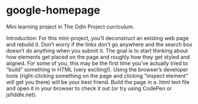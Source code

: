 # google-homepage
Mini learning project in The Odin Project curriculum.

Introduction:
For this mini-project, you’ll deconstruct an existing web page and rebuild it. Don’t worry if the links don’t go anywhere and the search box doesn’t do anything when you submit it. The goal is to start thinking about how elements get placed on the page and roughly how they get styled and aligned. For some of you, this may be the first time you’ve actually tried to “build” something in HTML (very exciting!). Using the browser’s developer tools (right-clicking something on the page and clicking “inspect element” will get you there) will be your best friend. Build the page in a .html text file and open it in your browser to check it out (or try using CodePen or jsfiddle.net).